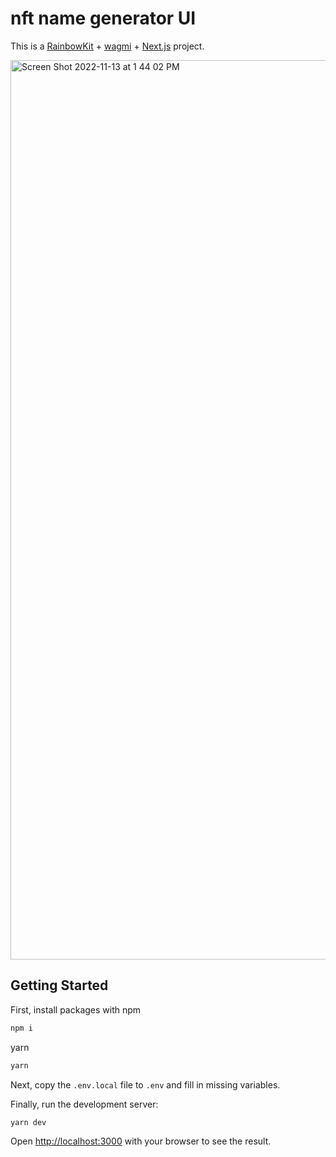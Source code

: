 # nft name generator UI

This is a [RainbowKit](https://rainbowkit.com) + [wagmi](https://wagmi.sh) + [Next.js](https://nextjs.org/) project.

<img width="1439" alt="Screen Shot 2022-11-13 at 1 44 02 PM" src="https://user-images.githubusercontent.com/23249402/201533339-9444c54c-7d17-4b70-b432-bfc0d9eb9469.png">

## Getting Started

First, install packages with
npm

```bash
npm i
```

yarn

```bash
yarn
```

Next, copy the `.env.local` file to `.env` and fill in missing variables.

Finally, run the development server:

```bash
yarn dev
```

Open [http://localhost:3000](http://localhost:3000) with your browser to see the result.
